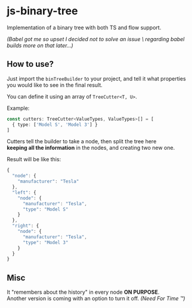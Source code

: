 # js-binary-tree

Implementation of a binary tree with both TS and flow support.

_(Babel got me so upset I decided not to solve an issue \ 
regarding babel builds more on that later...)_

## How to use?
Just import the `binTreeBuilder` to your project, and tell it what properties \
you would like to see in the final result.

You can define it using an array of `TreeCutter<T, U>`.

Example:
```typescript
const cutters: TreeCutter<ValueTypes, ValueTypes>[] = [
  { type: ['Model S', 'Model 3'] } 
]
```

Cutters tell the builder to take a node, then split the tree here \
**keeping all the information** in the nodes, and creating two new one.

Result will be like this:
```typescript
{
  "node": {
    "manufacturer": "Tesla"
  },
  "left": {
    "node": {
      "manufacturer": "Tesla",
      "type": "Model S"
    }
  },
  "right": {
    "node": {
      "manufacturer": "Tesla",
      "type": "Model 3"
    }
  }
}
```

## Misc
It "remembers about the history" in every node **ON PURPOSE**. \
Another version is coming with an option to turn it off. _(Need For Time ™)_


